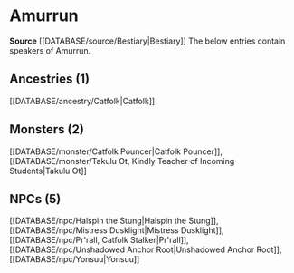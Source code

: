 ﻿---
id: '25'
name: Amurrun
rarity: Uncommon
rus_type_level: null
source: '[[DATABASE/source/Bestiary|Bestiary]]'
trait:
- '[[DATABASE/trait/Uncommon|Uncommon]]'
type: Language

---
# Amurrun

**Source** [[DATABASE/source/Bestiary|Bestiary]]
The below entries contain speakers of Amurrun.

## Ancestries (1)

[[DATABASE/ancestry/Catfolk|Catfolk]]

## Monsters (2)

[[DATABASE/monster/Catfolk Pouncer|Catfolk Pouncer]], [[DATABASE/monster/Takulu Ot, Kindly Teacher of Incoming Students|Takulu Ot]]

## NPCs (5)

[[DATABASE/npc/Halspin the Stung|Halspin the Stung]], [[DATABASE/npc/Mistress Dusklight|Mistress Dusklight]], [[DATABASE/npc/Pr'rall, Catfolk Stalker|Pr'rall]], [[DATABASE/npc/Unshadowed Anchor Root|Unshadowed Anchor Root]], [[DATABASE/npc/Yonsuu|Yonsuu]]